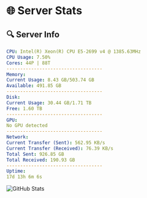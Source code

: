 # 🌐 Server Stats
## 🔍 Server Info
```yaml
CPU: Intel(R) Xeon(R) CPU E5-2699 v4 @ 1385.63MHz
CPU Usage: 7.50%
Cores: 44P | 88T
-----------------------------------
Memory:
Current Usage: 8.43 GB/503.74 GB
Available: 491.85 GB
-----------------------------------
Disk:
Current Usage: 30.44 GB/1.71 TB
Free: 1.60 TB
-----------------------------------
GPU:
No GPU detected
-----------------------------------
Network:
Current Transfer (Sent): 562.95 KB/s
Current Transfer (Received): 76.39 KB/s
Total Sent: 926.85 GB
Total Received: 190.93 GB
-----------------------------------
Uptime:
17d 13h 6m 6s
```
![GitHub Stats](https://img.shields.io/badge/Updated-2025-05-07_06:14:54-blue)